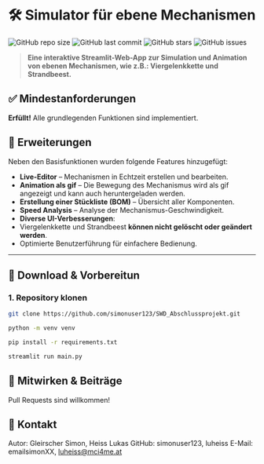 # 🛠️ Simulator für ebene Mechanismen

![GitHub repo size](https://img.shields.io/github/repo-size/simonuser123/SWD_Abschlussprojekt)
![GitHub last commit](https://img.shields.io/github/last-commit/simonuser123/SWD_Abschlussprojekt)
![GitHub stars](https://img.shields.io/github/stars/simonuser123/SWD_Abschlussprojekt?style=social)
![GitHub issues](https://img.shields.io/github/issues/simonuser123/SWD_Abschlussprojekt)

> **Eine interaktive Streamlit-Web-App zur Simulation und Animation von ebenen Mechanismen, wie z.B.: Viergelenkkette und Strandbeest.**  

## ✅ **Mindestanforderungen**  
 **Erfüllt!** Alle grundlegenden Funktionen sind implementiert.  

## 🚀 **Erweiterungen**  
Neben den Basisfunktionen wurden folgende Features hinzugefügt:  

-  **Live-Editor** – Mechanismen in Echtzeit erstellen und bearbeiten.  
-  **Animation als gif** – Die Bewegung des Mechanismus wird als gif angezeigt und kann auch heruntergeladen werden.    
-  **Erstellung einer Stückliste (BOM)** – Übersicht aller Komponenten.  
-  **Speed Analysis** – Analyse der Mechanismus-Geschwindigkeit.  
-  **Diverse UI-Verbesserungen**:
  -  Viergelenkkette und Strandbeest **können nicht gelöscht oder geändert werden**.
  -  Optimierte Benutzerführung für einfachere Bedienung.

---

## 🔧 **Download & Vorbereitun**  

### **1. Repository klonen**  
```bash
git clone https://github.com/simonuser123/SWD_Abschlussprojekt.git
```
```bash
python -m venv venv
```
```bash
pip install -r requirements.txt 
```
```bash
streamlit run main.py
```

## 🤝 **Mitwirken & Beiträge**
 Pull Requests sind willkommen!

## 📧 **Kontakt**
 Autor: 	Gleirscher Simon, Heiss Lukas
 GitHub: simonuser123, luheiss
 E-Mail: emailsimonXX, luheiss@mci4me.at


